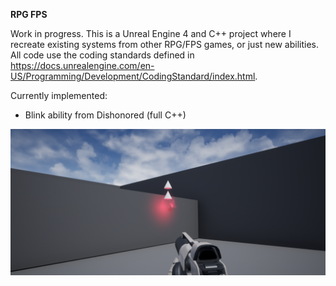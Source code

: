 <b>RPG FPS</b>

Work in progress.
This is a Unreal Engine 4 and C++ project where I recreate existing systems from other RPG/FPS games, or just new abilities.
All code use the coding standards defined in https://docs.unrealengine.com/en-US/Programming/Development/CodingStandard/index.html.

Currently implemented:
- Blink ability from Dishonored (full C++)

![](Blink.png)
